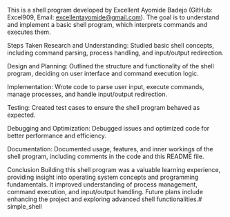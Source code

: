 This is a shell program developed by Excellent Ayomide Badejo (GitHub: Excel909, Email: excellentayomide@gmail.com). The goal is to understand and implement a basic shell program, which interprets commands and executes them.

Steps Taken
Research and Understanding: Studied basic shell concepts, including command parsing, process handling, and input/output redirection.

Design and Planning: Outlined the structure and functionality of the shell program, deciding on user interface and command execution logic.

Implementation: Wrote code to parse user input, execute commands, manage processes, and handle input/output redirection.

Testing: Created test cases to ensure the shell program behaved as expected.

Debugging and Optimization: Debugged issues and optimized code for better performance and efficiency.

Documentation: Documented usage, features, and inner workings of the shell program, including comments in the code and this README file.

Conclusion
Building this shell program was a valuable learning experience, providing insight into operating system concepts and programming fundamentals. It improved understanding of process management, command execution, and input/output handling. Future plans include enhancing the project and exploring advanced shell functionalities.# simple_shell

